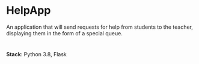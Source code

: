 # HelpApp
An application that will send requests for help from students to the teacher, displaying them in the form of a special queue.
#
**Stack**: Python 3.8, Flask